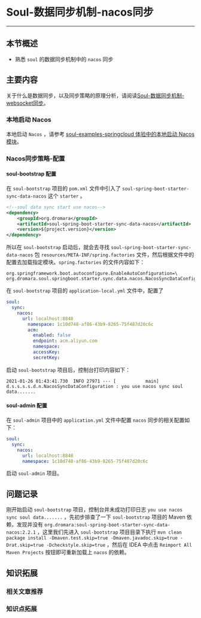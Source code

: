 # Soul-数据同步机制-nacos同步

------

## 本节概述

- 熟悉 `soul` 的数据同步机制中的 `nacos` 同步

## 主要内容

关于什么是数据同步，以及同步策略的原理分析，请阅读[Soul-数据同步机制-websocket同步](https://github.com/itmiwang/SE-Notes/blob/main/SourceCode/Soul/07.Soul-%E6%95%B0%E6%8D%AE%E5%90%8C%E6%AD%A5%E6%9C%BA%E5%88%B6-websocket%E5%90%8C%E6%AD%A5.md)。



### 本地启动 Nacos

本地启动 `Nacos` ，请参考 [soul-examples-springcloud 体验中的本地启动 Nacos 模块](https://github.com/itmiwang/SE-Notes/blob/main/SourceCode/Soul/06.soul-examples-springcloud%E4%BD%93%E9%AA%8C.md)。



### Nacos同步策略-配置

#### soul-bootstrap 配置

在 `soul-bootstrap` 项目的 `pom.xml` 文件中引入了 `soul-spring-boot-starter-sync-data-nacos` 这个 `starter` 。

```xml
<!--soul data sync start use nacos-->
<dependency>
    <groupId>org.dromara</groupId>
    <artifactId>soul-spring-boot-starter-sync-data-nacos</artifactId>
    <version>${project.version}</version>
</dependency>
```

所以在 `soul-bootstrap` 启动后，就会去寻找 `soul-spring-boot-starter-sync-data-nacos` 包 `resources/META-INF/spring.factories` 文件，然后根据文件中的配置去加载指定模块。`spring.factories` 的文件内容如下：

```
org.springframework.boot.autoconfigure.EnableAutoConfiguration=\
org.dromara.soul.springboot.starter.sync.data.nacos.NacosSyncDataConfiguration
```

在 `soul-bootstrap` 项目的 `application-local.yml` 文件中，配置了

```yaml
soul:
  sync:
    nacos:
      url: localhost:8848
        namespace: 1c10d748-af86-43b9-8265-75f487d20c6c
        acm:
          enabled: false
          endpoint: acm.aliyun.com
          namespace:
          accessKey:
          secretKey:
```

启动 `soul-bootstrap` 项目后，控制台打印内容如下：

```
2021-01-26 01:43:41.730  INFO 27971 --- [           main] d.s.s.s.s.d.n.NacosSyncDataConfiguration : you use nacos sync soul data.......
```



#### soul-admin 配置

在 `soul-admin` 项目中的 `application.yml` 文件中配置 `nacos` 同步的相关配置如下：

```yaml
soul:
  sync:
    nacos:
      url: localhost:8848
      namespace: 1c10d748-af86-43b9-8265-75f487d20c6c
```

启动 `soul-admin` 项目。



## 问题记录

刚开始启动 `soul-bootstrap` 项目，控制台并未成功打印日志 `you use nacos sync soul data.......` ，先初步排查了一下 `soul-bootstrap` 项目的 Maven 依赖，发现并没有 `org.dromara:soul-spring-boot-starter-sync-data-nacos:2.2.1` ，这里我们先进入 `soul-bootstrap` 项目目录下执行 `mvn clean package install -Dmaven.test.skip=true -Dmaven.javadoc.skip=true -Drat.skip=true -Dcheckstyle.skip=true` ，然后在 IDEA 中点击 `Reimport All Maven Projects` 按钮即可重新加载上 `nacos` 的依赖。

## 知识拓展

### 相关文章推荐

### 知识点拓展



